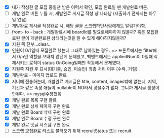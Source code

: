 - [x] 내가 작성한 글 모집 중일땐 받은 이력서 확인, 모집 완료일 땐 개발완료 버튼.
- [ ] 개발 완료 버튼 누를 시, 개발완료 게시글 작성 창 나타남 (제출하기 전까지는 아무일 없음)
- [ ] 개발완료 게시글 작성완료 시, 해당 글을 스크랩하던사람에게도 알림가야함..
- [ ] front- to - back : 개발완료시에 boardId를 필요로해야하지 않을까? 혹은 모집완료된 글이 개발완료된 상태라는것을 알 수 있게 해야하지않을까?
- [x] 지원 쪽 전부...clear..
- [x] 인원이 0/1일때 모집완료 했는데 그대로 남아있는 경우. => 프론트에서는 filter해서 0/n인 역할을 보내지 않던게 문제였고, 백엔드에서는 appliedNum이 0일때 삭제시키는 로직이 status OnGoing일때만 작동해서 문제였다.
- [x] 지원쪽 지원 후 표시(대기중, 승인, 미승인) 최종 처리 이후 (수락, 거절)
- [x] 개발완료 - 이미지 업로드 완료
- [x] 서버에 전송하는데, 개발완료 게시글은 title, content, images밖에 없는데, 지역, 기간과 같은 속성 애들이 nullable이 NO라서 넣을수가 없다. 그니까 게시글 생성이 안된다. => mysql수정했음
- [x] 개발 완료 목록 구현 완료
- [x] 개발 완료 상세 페이지 구현 완료
- [x] 개발 완료 Board 삭제 구현 완료
- [x] 개발 완료 Board 수정 구현 완료
- [x] 개발 완료 댓글 시스템 구현 완료
- [ ] 스크랩 모집완료 리스트 불러오기 위해 recruitStatus 또는 recruit
